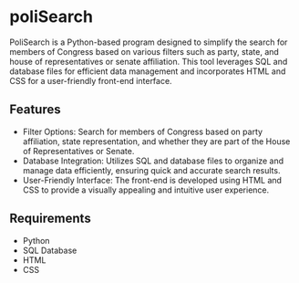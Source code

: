 # poliSearch

PoliSearch is a Python-based program designed to simplify the search for members of Congress based on various filters such as party, state, and house of representatives or senate affiliation. This tool leverages SQL and database files for efficient data management and incorporates HTML and CSS for a user-friendly front-end interface.

## Features

- Filter Options: Search for members of Congress based on party affiliation, state representation, and whether they are part of the House of Representatives or Senate.
- Database Integration: Utilizes SQL and database files to organize and manage data efficiently, ensuring quick and accurate search results.
- User-Friendly Interface: The front-end is developed using HTML and CSS to provide a visually appealing and intuitive user experience.

## Requirements

- Python
- SQL Database
- HTML
- CSS
